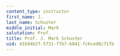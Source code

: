 ```yaml
---
content_type: instructor
first_name: J.
last_name: Schuster
middle_initial: Mark
salutation: Prof.
title: Prof. J. Mark Schuster
uid: 41b94b2f-5731-77b7-b841-fc6ced8c71fb
---
```

